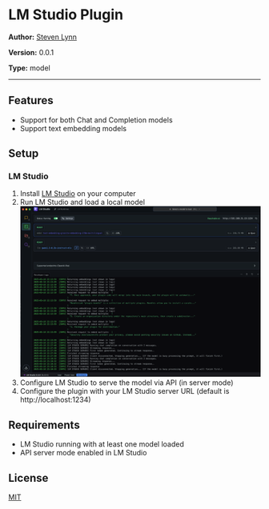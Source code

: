 # LM Studio Plugin

**Author:** [Steven Lynn](https://github.com/stvlynn)

**Version:** 0.0.1

**Type:** model

---

## Features

- Support for both Chat and Completion models
- Support text embedding models

## Setup

### LM Studio
1. Install [LM Studio](https://lmstudio.ai/) on your computer
2. Run LM Studio and load a local model
![](./_assets/lmstudio-server.png)
3. Configure LM Studio to serve the model via API (in server mode)
4. Configure the plugin with your LM Studio server URL (default is http://localhost:1234)

## Requirements

- LM Studio running with at least one model loaded
- API server mode enabled in LM Studio

## License

[MIT](./LICENSE)








